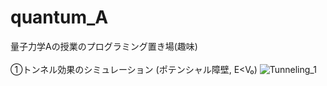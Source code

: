 # quantum_A
量子力学Aの授業のプログラミング置き場(趣味)<br>
<br>
 ①トンネル効果のシミュレーション (ポテンシャル障壁, E<V₀)
![Tunneling_1](https://user-images.githubusercontent.com/55901554/68329146-03073880-0114-11ea-828e-d32bf497c2c8.gif)

